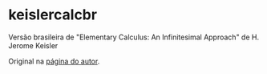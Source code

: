 keislercalcbr
=============

Versão brasileira de "Elementary Calculus: An Infinitesimal Approach" de H. Jerome Keisler

Original na [página do autor](https://www.math.wisc.edu/~keisler/calc.html).
